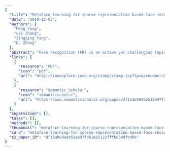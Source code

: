 ```yaml
---
{
  "title": "Metaface learning for sparse representation based face recognition",
  "date": "2010-12-03",
  "authors": [
    "Meng Yang",
    "Lei Zhang",
    "Jingqing Yang",
    "D. Zhang"
  ],
  "abstract": "Face recognition (FR) is an active yet challenging topic in computer vision applications. As a powerful tool to represent high dimensional data, recently sparse representation based classification (SRC) has been successfully used for FR. This paper discusses the metaface learning (MFL) of face images under the framework of SRC. Although directly using the training samples as dictionary bases can achieve good FR performance, a well learned dictionary matrix can lead to higher FR rate with less dictionary atoms. An SRC oriented unsupervised MFL algorithm is proposed in this paper and the experimental results on benchmark face databases demonstrated the improvements brought by the proposed MFL algorithm over original SRC.",
  "links": [
    {
      "resource": "PDF",
      "icon": "pdf",
      "url": "http://ieeexplore.ieee.org/stamp/stamp.jsp?tp=&arnumber=5652363"
    },
    {
      "resource": "Semantic Scholar",
      "icon": "semanticscholar",
      "url": "https://www.semanticscholar.org/paper/df15ab894ab518e97f361e85122fffb6349fc9b6"
    }
  ],
  "supervision": [],
  "tasks": [],
  "methods": [],
  "thumbnail": "metaface-learning-for-sparse-representation-based-face-recognition-thumb.jpg",
  "card": "metaface-learning-for-sparse-representation-based-face-recognition-card.jpg",
  "s2_paper_id": "df15ab894ab518e97f361e85122fffb6349fc9b6"
}
---
```


